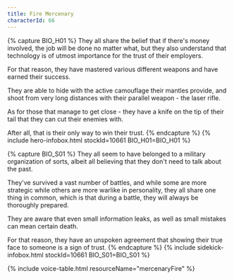 ```yaml
---
title: Fire Mercenary
characterId: 66
---
```


{% capture BIO_H01 %}
They all share the belief that if there's money involved, the job will be done no matter what, but they also understand that technology is of utmost importance for the trust of their employers.

For that reason, they have mastered various different weapons and have earned their success. 

They are able to hide with the active camouflage their mantles provide, and shoot from very long distances with their parallel weapon - the laser rifle. 

As for those that manage to get close - they have a knife on the tip of their tail that they can cut their enemies with.

After all, that is their only way to win their trust.
{% endcapture %}
{% include hero-infobox.html stockId=10661 BIO_H01=BIO_H01 %}

{% capture BIO_S01 %}
They all seem to have belonged to a military organization of sorts, albeit all believing that they don't need to talk about the past. 

They've survived a vast number of battles, and while some are more strategic while others are more warlike in personality, they all share one thing in common, which is that during a battle, they will always be thoroughly prepared. 

They are aware that even small information leaks, as well as small mistakes can mean certain death. 

For that reason, they have an unspoken agreement that showing their true face to someone is a sign of trust.
{% endcapture %}
{% include sidekick-infobox.html stockId=10661 BIO_S01=BIO_S01 %}

{% include voice-table.html resourceName="mercenaryFire"
%}

